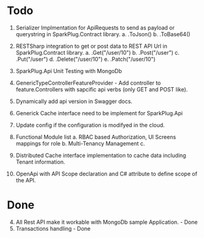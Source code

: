 # Todo

1. Serializer Implmentation for ApiRequests to send as payload or querystring in SparkPlug.Contract library. 
    a. .ToJson()
    b. .ToBase64()

2. RESTSharp integration to get or post data to REST API Url in SparkPlug.Contract library. 
    a. .Get("/user/10")
    b. .Post("/user")
    c. .Put("/user")
    d. .Delete("/user/10")
    e. .Patch("/user/10")

3. SparkPlug.Api Unit Testing with MongoDb
5. GenericTypeControllerFeatureProvider - Add controller to feature.Controllers with sapcific api verbs (only GET and POST like).
6. Dynamically add api version in Swagger docs.
8. Generick Cache interface need to be implement for SparkPlug.Api
9. Update config if the configuration is modifyed in the cloud.
10. Functional Module list
    a. RBAC based Authorization, UI Screens mappings for role
    b. Multi-Tenancy Management
    c. 
11. Distributed Cache interface implementation to cache data including Tenant information.
12. OpenApi with API Scope declaration and C# attribute to define scope of the API.

# Done

4. All Rest API make it workable with MongoDb sample Application. - Done
7. Transactions handling - Done